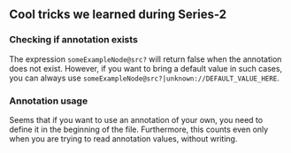 ## Cool tricks we learned during Series-2

### Checking if annotation exists

The expression ``someExampleNode@src?`` will return false when the annotation does not exist. However, if you want to bring a default value in such cases, you can always use ``someExampleNode@src?|unknown://DEFAULT_VALUE_HERE``.

### Annotation usage

Seems that if you want to use an annotation of your own, you need to define it in the beginning of the file. 
Furthermore, this counts even only when you are trying to read annotation values, without writing.